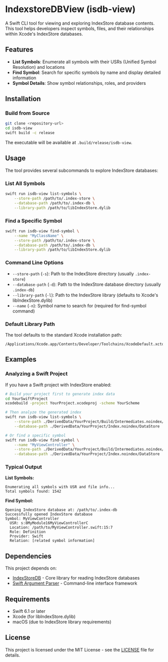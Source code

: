 # IndexstoreDBView (isdb-view)

A Swift CLI tool for viewing and exploring IndexStore database contents. This tool helps developers inspect symbols, files, and their relationships within Xcode's IndexStore databases.

## Features

- **List Symbols**: Enumerate all symbols with their USRs (Unified Symbol Resolution) and locations
- **Find Symbol**: Search for specific symbols by name and display detailed information
- **Symbol Details**: Show symbol relationships, roles, and providers

## Installation

### Build from Source

```bash
git clone <repository-url>
cd isdb-view
swift build -c release
```

The executable will be available at `.build/release/isdb-view`.

## Usage

The tool provides several subcommands to explore IndexStore databases:

### List All Symbols

```bash
swift run isdb-view list-symbols \
    --store-path /path/to/.index-store \
    --database-path /path/to/.index-db \
    --library-path /path/to/libIndexStore.dylib
```

### Find a Specific Symbol

```bash
swift run isdb-view find-symbol \
    --name "MyClassName" \
    --store-path /path/to/.index-store \
    --database-path /path/to/.index-db \
    --library-path /path/to/libIndexStore.dylib
```

### Command Line Options

- `--store-path` (`-s`): Path to the IndexStore directory (usually `.index-store`)
- `--database-path` (`-d`): Path to the IndexStore database directory (usually `.index-db`)
- `--library-path` (`-l`): Path to the IndexStore library (defaults to Xcode's libIndexStore.dylib)
- `--name` (`-n`): Symbol name to search for (required for find-symbol command)

### Default Library Path

The tool defaults to the standard Xcode installation path:
```
/Applications/Xcode.app/Contents/Developer/Toolchains/XcodeDefault.xctoolchain/usr/lib/libIndexStore.dylib
```

## Examples

### Analyzing a Swift Project

If you have a Swift project with IndexStore enabled:

```bash
# Build your project first to generate index data
cd YourSwiftProject
xcodebuild -project YourProject.xcodeproj -scheme YourScheme

# Then analyze the generated index
swift run isdb-view list-symbols \
    --store-path ./DerivedData/YourProject/Build/Intermediates.noindex/YourProject.build/Debug/YourTarget.build/Objects-normal/arm64/.index-store \
    --database-path ./DerivedData/YourProject/Index.noindex/DataStore

# Or find a specific symbol
swift run isdb-view find-symbol \
    --name "MyViewController" \
    --store-path ./DerivedData/YourProject/Build/Intermediates.noindex/YourProject.build/Debug/YourTarget.build/Objects-normal/arm64/.index-store \
    --database-path ./DerivedData/YourProject/Index.noindex/DataStore
```

### Typical Output

**List Symbols:**
```
Enumerating all symbols with USR and file info...
Total symbols found: 1542
```

**Find Symbol:**
```
Opening IndexStore database at: /path/to/.index-db
Successfully opened IndexStore database
Symbol: MyViewController
  USR: s:8MyModule16MyViewControllerC
  Location: /path/to/MyViewController.swift:15:7
  Role: Definition
  Provider: Swift
  Relation: [related symbol information]
```

## Dependencies

This project depends on:
- [IndexStoreDB](https://github.com/swiftlang/indexstore-db) - Core library for reading IndexStore databases
- [Swift Argument Parser](https://github.com/apple/swift-argument-parser) - Command-line interface framework

## Requirements

- Swift 6.1 or later
- Xcode (for libIndexStore.dylib)
- macOS (due to IndexStore library requirements)

## License

This project is licensed under the MIT License - see the [LICENSE](LICENSE) file for details.
